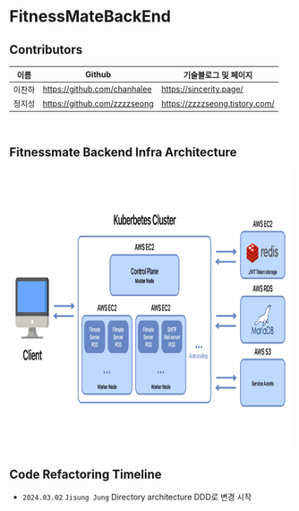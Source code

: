 # FitnessMateBackEnd

## Contributors

| 이름  | Github                       | 기술블로그 및 페이지                    |
|-----|------------------------------|--------------------------------|
| 이찬하 | https://github.com/chanhalee | https://sincerity.page/        |
| 정지성 | https://github.com/zzzzseong | https://zzzzseong.tistory.com/ |

<br/>

## Fitnessmate Backend Infra Architecture
<img src="./images/infra_architecture.png" height="500">

## Code Refactoring Timeline

- `2024.03.02` `Jisung Jung` Directory architecture DDD로 변경 시작


